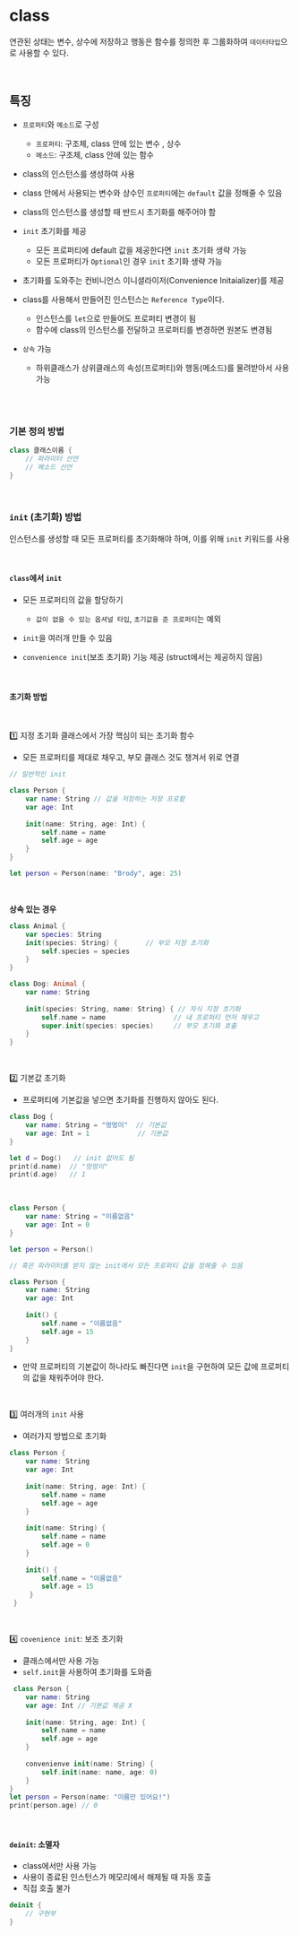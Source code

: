 # class
연관된 상태는 변수, 상수에 저장하고 행동은 함수를 정의한 후 그룹화하여 `데이터타입`으로 사용할 수 있다.

<br>

## 특징
- `프로퍼티`와 `메소드`로 구성
	
    - `프로퍼티`: 구조체, class 안에 있는 변수 , 상수
    - `메소드`: 구조체, class 안에 있는 함수
- class의 인스턴스를 생성하여 사용
- class 안에서 사용되는 변수와 상수인 `프로퍼티`에는 `default` 값을 정해줄 수 있음
- class의 인스턴스를 생성할 때 반드시 초기화를 해주어야 함
- `init` 초기화를 제공
	
    - 모든 프로퍼티에 default 값을 제공한다면 `init` 초기화 생략 가능
    - 모든 프로퍼티가 `Optional`인 경우 `init` 초기화 생략 가능
- 초기화를 도와주는 컨비니언스 이니셜라이저(Convenience Initaializer)를 제공
- class를 사용해서 만들어진 인스턴스는 `Reference Type`이다.
	
    - 인스턴스를 `let`으로 만들어도 프로퍼티 변경이 됨
    - 함수에 class의 인스턴스를 전달하고 프로퍼티를 변경하면 원본도 변경됨
- `상속` 가능
	
    - 하위클래스가 상위클래스의 속성(프로퍼티)와 행동(메소드)를 물려받아서 사용 가능
    
<br>
<br>

### 기본 정의 방법
```swift
class 클래스이름 {
	// 파라미터 선언
    // 메소드 선언
}
```

<br>

### `init` (초기화) 방법
인스턴스를 생성할 때 모든 프로퍼티를 초기화해야 하며, 이를 위해 `init` 키워드를 사용

<br>

#### `class`에서 `init`
- 모든 프로퍼티의 값을 할당하기
	
    - `값이 없을 수 있는 옵셔널 타입`, `초기값을 준 프로퍼티`는 예외
- `init`을 여러개 만들 수 있음
- `convenience init`(보조 초기화) 기능 제공 (struct에서는 제공하지 않음)

<br>

#### 초기화 방법

<br>

1️⃣ 지정 초기화
클래스에서 가장 핵심이 되는 초기화 함수
- 모든 프로퍼티를 제대로 채우고, 부모 클래스 것도 챙겨서 위로 연결


```swift
// 일반적인 init

class Person {
	var name: String // 값을 저장하는 저장 프로펕
    var age: Int
    
    init(name: String, age: Int) {
    	self.name = name
        self.age = age
    }
}

let person = Person(name: "Brody", age: 25)
```

<br>

**상속 있는 경우**
```swift
class Animal {
    var species: String
    init(species: String) {       // 부모 지정 초기화
        self.species = species
    }
}

class Dog: Animal {
    var name: String
    
    init(species: String, name: String) { // 자식 지정 초기화
        self.name = name                 // 내 프로퍼티 먼저 채우고
        super.init(species: species)     // 부모 초기화 호출
    }
}
```


<br>

2️⃣ 기본값 초기화
- 프로퍼티에 기본값을 넣으면 초기화를 진행하지 않아도 된다.

```swift
class Dog {
    var name: String = "멍멍이"  // 기본값
    var age: Int = 1            // 기본값
}

let d = Dog()   // init 없어도 됨
print(d.name)  // "멍멍이"
print(d.age)   // 1

```

<br>


```swift
class Person {
	var name: String = "이름없음"
    var age: Int = 0
}

let person = Person()

// 혹은 파라미터를 받지 않는 init에서 모든 프로퍼티 값을 정해줄 수 있음

class Person {
	var name: String
    var age: Int
    
    init() {
		self.name = "이름없음"
        self.age = 15
    }
}
```
- 만약 프로퍼티의 기본값이 하나라도 빠진다면 `init`을 구현하여 모든 값에 프로퍼티의 값을 채워주어야 한다.

<br>

3️⃣ 여러개의 `init` 사용
- 여러가지 방법으로 초기화

```swift
class Person {
	var name: String
    var age: Int
    
    init(name: String, age: Int) {
    	self.name = name
        self.age = age
    }
    
    init(name: String) {
    	self.name = name
        self.age = 0
    }
    
    init() {
    	self.name = "이름없음"
        self.age = 15
     }
 }
 ```
 
 <br>
 

 4️⃣ `covenience init`: 보조 초기화
 - 클래스에서만 사용 가능
 - `self.init`을 사용하여 초기화를 도와줌
 
```swift
 class Person {
 	var name: String
    var age: Int // 기본값 제공 X
    
    init(name: String, age: Int) {
    	self.name = name
        self.age = age
    }
    
    convenienve init(name: String) {
    	self.init(name: name, age: 0)
    }
}
let person = Person(name: "이름만 있어요!")
print(person.age) // 0
```


<br>

#### `deinit`: 소멸자
- class에서만 사용 가능
- 사용이 종료된 인스턴스가 메모리에서 해제될 때 자동 호출
- 직접 호출 불가

```swift
deinit {
	// 구현부
}
```

